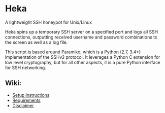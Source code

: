 # Heka
A lightweight SSH honeypot for Unix/Linux

Heka spins up a temporary SSH server on a specified port and logs all SSH connections, outputting received username and password combinations to the screen as well as a log file.

This script is based around Paramiko, which is a Python (2.7, 3.4+) implementation of the SSHv2 protocol. It leverages a Python C extension for low level cryptography, but for all other aspects, it is a pure Python interface for SSH networking.

## Wiki:
 * [Setup instructions](https://github.com/apacketofsweets/Heka/wiki/Setup-instructions)
 * [Requirements](https://github.com/apacketofsweets/Heka/wiki/Requirements)
 * [Disclaimer](https://github.com/apacketofsweets/Heka/wiki/Disclaimer)
